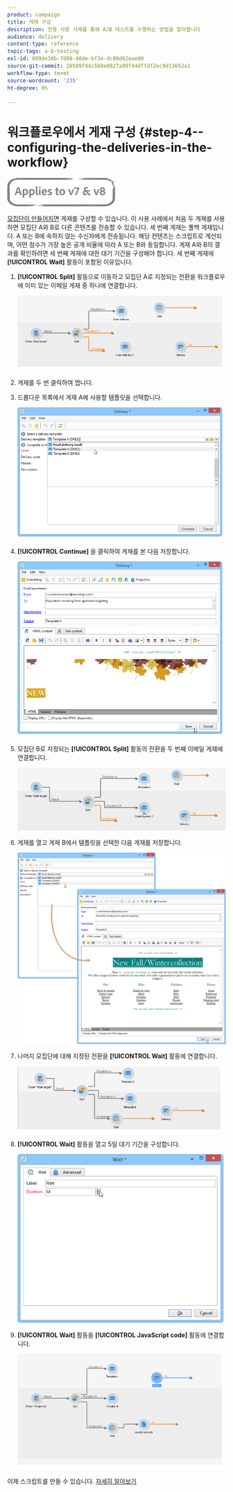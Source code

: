 ```yaml
---
product: campaign
title: 게재 구성
description: 전용 사용 사례를 통해 A/B 테스트를 수행하는 방법을 알아봅니다
audience: delivery
content-type: reference
topic-tags: a-b-testing
exl-id: 809de30b-7d08-40de-bf3e-dc80d62eae80
source-git-commit: 20509f44c5b8e0827a09f44dffdf2ec9d11652a1
workflow-type: tm+mt
source-wordcount: '235'
ht-degree: 0%

---
```


# 워크플로우에서 게재 구성 {#step-4--configuring-the-deliveries-in-the-workflow}

![](../../assets/common.svg)

[모집단이 만들어지면](a-b-testing-uc-population-samples.md) 게재를 구성할 수 있습니다. 이 사용 사례에서 처음 두 게재를 사용하면 모집단 A와 B로 다른 콘텐츠를 전송할 수 있습니다. 세 번째 게재는 폴백 게재입니다. A 또는 B에 속하지 않는 수신자에게 전송됩니다. 해당 컨텐츠는 스크립트로 계산되며, 어떤 점수가 가장 높은 공개 비율에 따라 A 또는 B와 동일합니다. 게재 A와 B의 결과를 확인하려면 세 번째 게재에 대한 대기 기간을 구성해야 합니다. 세 번째 게재에 **[!UICONTROL Wait]** 활동이 포함된 이유입니다.

1. **[!UICONTROL Split]** 활동으로 이동하고 모집단 A로 지정되는 전환을 워크플로우에 이미 있는 이메일 게재 중 하나에 연결합니다.

   ![](assets/use_case_abtesting_createdeliveries_001.png)

1. 게재를 두 번 클릭하여 엽니다.
1. 드롭다운 목록에서 게재 A에 사용할 템플릿을 선택합니다.

   ![](assets/use_case_abtesting_createdeliveries_003.png)

1. **[!UICONTROL Continue]** 을 클릭하여 게재를 본 다음 저장합니다.

   ![](assets/use_case_abtesting_createdeliveries_002.png)

1. 모집단 B로 지정되는 **[!UICONTROL Split]** 활동의 전환을 두 번째 이메일 게재에 연결합니다.

   ![](assets/use_case_abtesting_createdeliveries_004.png)

1. 게재를 열고 게재 B에서 템플릿을 선택한 다음 게재를 저장합니다.

   ![](assets/use_case_abtesting_createdeliveries_005.png)

1. 나머지 모집단에 대해 지정된 전환을 **[!UICONTROL Wait]** 활동에 연결합니다.

   ![](assets/use_case_abtesting_createdeliveries_006.png)

1. **[!UICONTROL Wait]** 활동을 열고 5일 대기 기간을 구성합니다.

   ![](assets/use_case_abtesting_createdeliveries_007.png)

1. **[!UICONTROL Wait]** 활동을 **[!UICONTROL JavaScript code]** 활동에 연결합니다.

   ![](assets/use_case_abtesting_createdeliveries_008.png)

이제 스크립트를 만들 수 있습니다. [자세히 알아보기](a-b-testing-uc-script.md)
